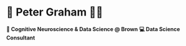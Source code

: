 # 🌄 Peter Graham 🏄‍♂️

**💼 Cognitive Neuroscience & Data Science @ Brown**
**💻 Data Science Consultant**
